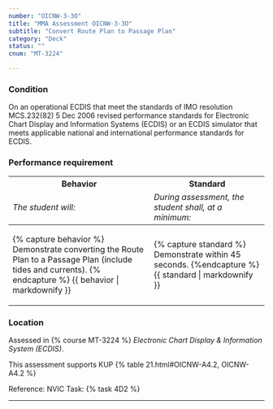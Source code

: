 ```yaml
---
number: "OICNW-3-3O"
title: "MMA Assessment OICNW-3-3O"
subtitle: "Convert Route Plan to Passage Plan"
category: "Deck"
status: ""
cnum: "MT-3224"

---
```

### Condition

On an operational ECDIS that meet the standards of IMO resolution MCS.232(82) 5 Dec 2006 revised performance standards for Electronic Chart Display and Information Systems (ECDIS) or an ECDIS simulator that meets applicable national and international performance standards for ECDIS.

### Performance requirement 

<table width='100%' class='Guidelines'>
 <thead>
 <tr>
     <th class='thirty'>Behavior</th>
     <th class='seventy'>Standard</th>
 </tr>
 <tr>
     <td><em>The student will:</em></td>
     <td><em>During assessment, the student shall, at a minimum:</em></td>
 </tr>
 </thead>
 <tbody>
 

<tr><td>

{% capture behavior %}
Demonstrate converting the Route Plan to a Passage Plan (include tides and currents).
{% endcapture %}
{{ behavior | markdownify }}

</td><td>

{% capture standard %}
Demonstrate within 45 seconds.
{%endcapture %}
{{ standard | markdownify }}

</td></tr>



 </tbody>
 </table>

### Location

Assessed in  {% course  MT-3224 %}  *Electronic Chart Display & Information System (ECDIS)*.

This assessment supports KUP {% table 21.html#OICNW-A4.2, OICNW-A4.2 %}

Reference: NVIC Task: {% task 4D2  %}

***

